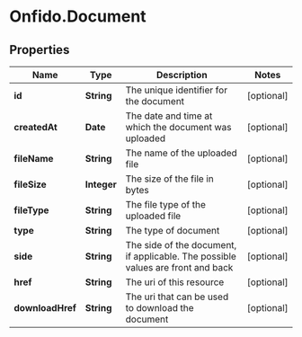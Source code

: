 # Onfido.Document

## Properties
Name | Type | Description | Notes
------------ | ------------- | ------------- | -------------
**id** | **String** | The unique identifier for the document | [optional] 
**createdAt** | **Date** | The date and time at which the document was uploaded | [optional] 
**fileName** | **String** | The name of the uploaded file | [optional] 
**fileSize** | **Integer** | The size of the file in bytes | [optional] 
**fileType** | **String** | The file type of the uploaded file | [optional] 
**type** | **String** | The type of document | [optional] 
**side** | **String** | The side of the document, if applicable. The possible values are front and back | [optional] 
**href** | **String** | The uri of this resource | [optional] 
**downloadHref** | **String** | The uri that can be used to download the document | [optional] 


